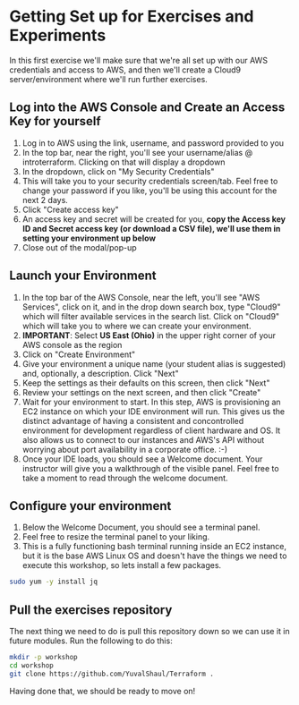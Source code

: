 # Getting Set up for Exercises and Experiments

In this first exercise we'll make sure that we're all set up with our AWS credentials and access to AWS, and then we'll
create a Cloud9 server/environment where we'll run further exercises.

## Log into the AWS Console and Create an Access Key for yourself

1. Log in to AWS using the link, username, and password provided to you
1. In the top bar, near the right, you'll see your username/alias @ introterraform. Clicking on that will display a dropdown
1. In the dropdown, click on "My Security Credentials"
1. This will take you to your security credentials screen/tab. Feel free to change your password if you like, you'll be using this account for the next 2 days.
1. Click "Create access key"
1. An access key and secret will be created for you, **copy the Access key ID and Secret access key (or download a CSV file), we'll use them in setting your environment up below**
1. Close out of the modal/pop-up

## Launch your Environment

1. In the top bar of the AWS Console, near the left, you'll see "AWS Services", click on it, and in the drop down search box, type "Cloud9" which will filter available services in the search list. Click on "Cloud9" which will take you to where we can create your environment.
1. **IMPORTANT**: Select **US East (Ohio)** in the upper right corner of your AWS console as the region
1. Click on "Create Environment"
1. Give your environment a unique name (your student alias is suggested) and, optionally, a description. Click "Next"
1. Keep the settings as their defaults on this screen, then click "Next"
1. Review your settings on the next screen, and then click "Create"
1. Wait for your environment to start. In this step, AWS is provisioning an EC2 instance on which your IDE environment will run. This gives us the distinct advantage of having a consistent and concontrolled environment for development regardless of client hardware and OS. It also allows us to connect to our instances and AWS's API without worrying about port availability in a corporate office. :-)
1. Once your IDE loads, you should see a Welcome document. Your instructor will give you a walkthrough of the visible panel. Feel free to take a moment to read through the welcome document.


## Configure your environment

1. Below the Welcome Document, you should see a terminal panel.
1. Feel free to resize the terminal panel to your liking.
1. This is a fully functioning bash terminal running inside an EC2 instance, but it is the base AWS Linux OS and doesn't have the things we need to execute this workshop, so lets install a few packages.

```bash
sudo yum -y install jq
```

## Pull the exercises repository

The next thing we need to do is pull this repository down so we can use it in future modules. Run the following to 
do this:

```bash
mkdir -p workshop
cd workshop
git clone https://github.com/YuvalShaul/Terraform .
```

Having done that, we should be ready to move on!
